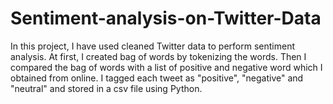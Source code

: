 # Sentiment-analysis-on-Twitter-Data

In this project, I have used cleaned Twitter data to perform sentiment analysis. At first, I created bag of words by tokenizing the words. Then I compared the bag  of words with a list of positive and negative word which I obtained from online. I tagged each tweet as "positive", "negative" and "neutral" and stored in a csv file using Python.
